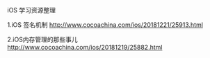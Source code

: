 iOS 学习资源整理

1.iOS 签名机制
http://www.cocoachina.com/ios/20181221/25913.html

2.iOS内存管理的那些事儿
http://www.cocoachina.com/ios/20181219/25882.html
